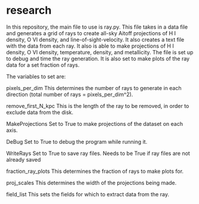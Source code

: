 # research
In this repository, the main file to use is ray.py. This file takes in a data 
file and generates a grid of rays to create all-sky Aitoff projections of H I density, 
O VI density, and line-of-sight-velocity. It also creates a text file with the 
data from each ray. It also is able to make projections of H I density, O VI 
density, temperature, density, and metallicity. The file is set up to debug and time
the ray generation. It is also set to make plots of the ray data for a set fraction
of rays. 

The variables to set are:

pixels_per_dim      	  This determines the number of rays to generate in each direction 
		    	  (total number of rays = pixels_per_dim^2).

remove_first_N_kpc 	  This is the length of the ray to be removed, in order to exclude
		 	  data from the disk.


MakeProjections 	  Set to True to make projections of the dataset on each axis.

DeBug			  Set to True to debug the program while running it. 

WriteRays		  Set to True to save ray files. Needs to be True if ray files are
			  not already saved

fraction_ray_plots	  This determines the fraction of rays to make plots for. 

proj_scales 		  This determines the width of the projections being made.
			  
field_list 		  This sets the fields for which to extract data from the ray.
